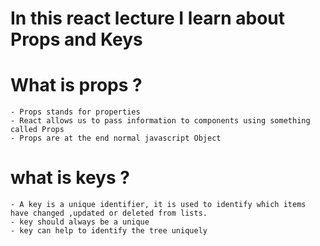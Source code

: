 # In this react lecture I learn about Props and Keys

# What is props ?
    - Props stands for properties 
    - React allows us to pass information to components using something called Props
    - Props are at the end normal javascript Object

# what is keys ?
    - A key is a unique identifier, it is used to identify which items have changed ,updated or deleted from lists.
    - key should always be a unique
    - key can help to identify the tree uniquely
